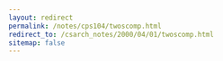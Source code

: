 ```yaml
---
layout: redirect
permalink: /notes/cps104/twoscomp.html
redirect_to: /csarch_notes/2000/04/01/twoscomp.html
sitemap: false
---
```

